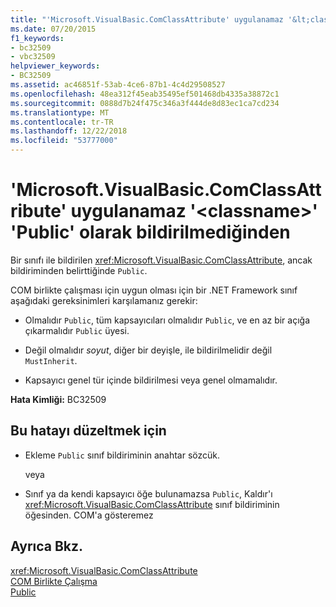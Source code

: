 ```yaml
---
title: "'Microsoft.VisualBasic.ComClassAttribute' uygulanamaz '&lt;classname&gt;' 'Public' olarak bildirilmediğinden"
ms.date: 07/20/2015
f1_keywords:
- bc32509
- vbc32509
helpviewer_keywords:
- BC32509
ms.assetid: ac46851f-53ab-4ce6-87b1-4c4d29508527
ms.openlocfilehash: 48ea312f45eab35495ef501468db4335a38872c1
ms.sourcegitcommit: 0888d7b24f475c346a3f444de8d83ec1ca7cd234
ms.translationtype: MT
ms.contentlocale: tr-TR
ms.lasthandoff: 12/22/2018
ms.locfileid: "53777000"
---
```

# <a name="microsoftvisualbasiccomclassattribute-cannot-be-applied-to-ltclassnamegt-because-it-is-not-declared-public"></a>'Microsoft.VisualBasic.ComClassAttribute' uygulanamaz '&lt;classname&gt;' 'Public' olarak bildirilmediğinden
Bir sınıfı ile bildirilen <xref:Microsoft.VisualBasic.ComClassAttribute>, ancak bildiriminden belirttiğinde `Public`.  
  
 COM birlikte çalışması için uygun olması için bir .NET Framework sınıf aşağıdaki gereksinimleri karşılamanız gerekir:  
  
-   Olmalıdır `Public`, tüm kapsayıcıları olmalıdır `Public`, ve en az bir açığa çıkarmalıdır `Public` üyesi.  
  
-   Değil olmalıdır *soyut*, diğer bir deyişle, ile bildirilmelidir değil `MustInherit`.  
  
-   Kapsayıcı genel tür içinde bildirilmesi veya genel olmamalıdır.  
  
 **Hata Kimliği:** BC32509  
  
## <a name="to-correct-this-error"></a>Bu hatayı düzeltmek için  
  
-   Ekleme `Public` sınıf bildiriminin anahtar sözcük.  
  
     veya  
  
-   Sınıf ya da kendi kapsayıcı öğe bulunamazsa `Public`, Kaldır'ı <xref:Microsoft.VisualBasic.ComClassAttribute> sınıf bildiriminin öğesinden. COM'a gösteremez  
  
## <a name="see-also"></a>Ayrıca Bkz.  
 <xref:Microsoft.VisualBasic.ComClassAttribute>  
 [COM Birlikte Çalışma](../../visual-basic/programming-guide/com-interop/index.md)  
 [Public](../../visual-basic/language-reference/modifiers/public.md)
